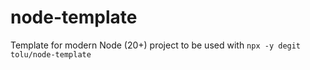 # node-template
Template for modern Node (20+) project to be used with `npx -y degit tolu/node-template`
